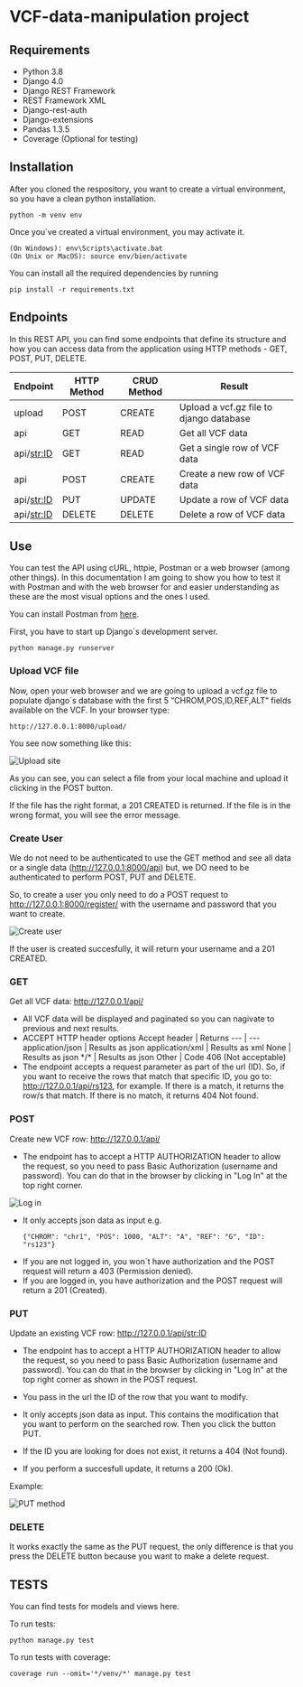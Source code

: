 # VCF-data-manipulation project

## Requirements
- Python 3.8
- Django 4.0
- Django REST Framework
- REST Framework XML
- Django-rest-auth
- Django-extensions
- Pandas 1.3.5
- Coverage (Optional for testing)

## Installation
After you cloned the respository, you want to create a virtual environment, so you have a clean python installation. 
```
python -m venv env
```
Once you´ve created a virtual environment, you may activate it.
```
(On Windows): env\Scripts\activate.bat
(On Unix or MacOS): source env/bien/activate
```
You can install all the required dependencies by running
```
pip install -r requirements.txt
```

## Endpoints
In this REST API, you can find some endpoints that define its structure and how you can access data from the application using HTTP methods - GET, POST, PUT, DELETE.

Endpoint | HTTP Method | CRUD Method | Result
---|---|---|---
upload | POST | CREATE | Upload a vcf.gz file to django database
api | GET | READ | Get all VCF data
api/<str:ID> | GET | READ | Get a single row of VCF data
api | POST | CREATE | Create a new row of VCF data
api/<str:ID> | PUT | UPDATE | Update a row of VCF data
api/<str:ID> | DELETE | DELETE | Delete a row of VCF data

## Use
You can test the API using cURL, httpie, Postman or a web browser (among other things). In this documentation I am going to show you how to test it with Postman and with the web browser for and easier understanding as these are the most visual options and the ones I used.

You can install Postman from [here](https://www.postman.com/downloads/).

First, you have to start up Django´s development server.
```
python manage.py runserver
```

### Upload VCF file
Now, open your web browser and we are going to upload a vcf.gz file to populate django´s database with the first 5 “CHROM,POS,ID,REF,ALT“ fields available on the VCF. In your browser type:
```
http://127.0.0.1:8000/upload/
```
You see now something like this:

![Upload site](/images/upload-site.png)

As you can see, you can select a file from your local machine and upload it clicking in the POST button.

If the file has the right format, a 201 CREATED is returned. If the file is in the wrong format, you will see the error message.

### Create User
We do not need to be authenticated to use the GET method and see all data or a single data (http://127.0.0.1:8000/api) but, we DO need to be authenticated to perform POST, PUT and DELETE.

So, to create a user you only need to do a POST request to http://127.0.0.1:8000/register/ with the username and password that you want to create.

![Create user](/images/create-user.png)

If the user is created succesfully, it will return your username and a 201 CREATED.


### GET
Get all VCF data: http://127.0.0.1/api/

- All VCF data will be displayed and paginated so you can nagivate to previous and next results.
- ACCEPT HTTP header options
	Accept header | Returns
	--- | ---
	application/json | Results as json
	application/xml | Results as xml
	None | Results as json
	\*/\* | Results as json
	Other | Code 406 (Not acceptable)
- The endpoint accepts a request parameter as part of the url (ID). So, if you want to receive the rows that match that specific ID, you go to: http://127.0.0.1/api/rs123, for example.
If there is a match, it returns the row/s that match. If there is no match, it returns 404 Not found.

### POST
Create new VCF row: http://127.0.0.1/api/

- The endpoint has to accept a HTTP AUTHORIZATION header to allow the request, so you need to pass Basic Authorization (username and password). You can do that in the browser by clicking in "Log In" at the top right corner.

![Log in](/images/log-in.png)

- It only accepts json data as input e.g.
	```
	{"CHROM": "chr1", "POS": 1000, "ALT": "A", "REF": "G", "ID": "rs123"}
	```
- If you are not logged in, you won´t have authorization and the POST request will return a 403 (Permission denied).
- If you are logged in, you have authorization and the POST request will return a 201 (Created).


### PUT
Update an existing VCF row: http://127.0.0.1/api/<str:ID>

- The endpoint has to accept a HTTP AUTHORIZATION header to allow the request, so you need to pass Basic Authorization (username and password). You can do that in the browser by clicking in "Log In" at the top right corner as shown in the POST request.

- You pass in the url the ID of the row that you want to modify.

- It only accepts json data as input. This contains the modification that you want to perform on the searched row. Then you click the button PUT.

- If the ID you are looking for does not exist, it returns a 404 (Not found).

- If you perform a succesfull update, it returns a 200 (Ok).

Example:

![PUT method](/images/put-delete.png)


### DELETE
It works exactly the same as the PUT request, the only difference is that you press the DELETE button because you want to make a delete request.


## TESTS
You can find tests for models and views here.


To run tests:
```
python manage.py test
```

To run tests with coverage:
```
coverage run --omit='*/venv/*' manage.py test
```



